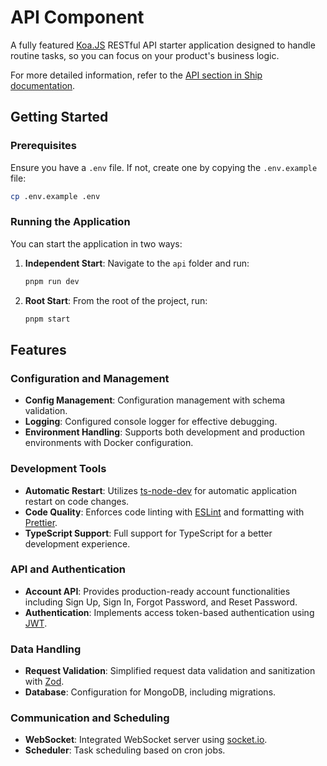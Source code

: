 # API Component

A fully featured [Koa.JS](https://koajs.com/) RESTful API starter application
designed to handle routine tasks, so you can focus on your product's business logic.

For more detailed information,
refer to the [API section in Ship documentation](https://ship.paralect.com/docs/api-reference/overview).

## Getting Started

### Prerequisites

Ensure you have a `.env` file. If not, create one by copying the `.env.example` file:
```sh
cp .env.example .env
```

### Running the Application

You can start the application in two ways:
1. **Independent Start**: Navigate to the `api` folder and run:
   ```sh
   pnpm run dev
   ```
2. **Root Start**: From the root of the project, run:
   ```sh
   pnpm start
   ```

## Features

### Configuration and Management

- **Config Management**: Configuration management with schema validation.
- **Logging**: Configured console logger for effective debugging.
- **Environment Handling**: Supports both development and production environments with Docker configuration.

### Development Tools

- **Automatic Restart**: Utilizes [ts-node-dev](https://github.com/wclr/ts-node-dev) for automatic application restart on code changes.
- **Code Quality**: Enforces code linting with [ESLint](https://eslint.org/) and formatting with [Prettier](https://prettier.io/).
- **TypeScript Support**: Full support for TypeScript for a better development experience.

### API and Authentication

- **Account API**: Provides production-ready account functionalities including Sign Up, Sign In, Forgot Password, and Reset Password.
- **Authentication**: Implements access token-based authentication using [JWT](https://jwt.io/).

### Data Handling

- **Request Validation**: Simplified request data validation and sanitization with [Zod](https://zod.dev/).
- **Database**: Configuration for MongoDB, including migrations.

### Communication and Scheduling

- **WebSocket**: Integrated WebSocket server using [socket.io](https://socket.io/).
- **Scheduler**: Task scheduling based on cron jobs.
